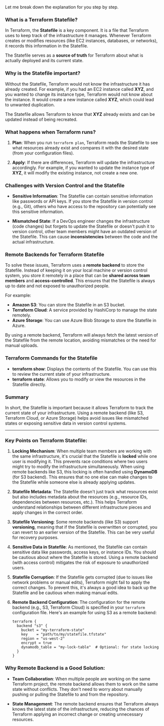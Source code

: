 Let me break down the explanation for you step by step.

### What is a Terraform Statefile?

In Terraform, the **Statefile** is a key component. It is a file that Terraform uses to keep track of the infrastructure it manages. Whenever Terraform creates or modifies resources (like EC2 instances, databases, or networks), it records this information in the Statefile.

The Statefile serves as a **source of truth** for Terraform about what is actually deployed and its current state.

### Why is the Statefile important?

Without the Statefile, Terraform would not know the infrastructure it has already created. For example, if you had an EC2 instance called **XYZ**, and you wanted to change its instance type, Terraform would not know about the instance. It would create a new instance called **XYZ**, which could lead to unwanted duplication.

The Statefile allows Terraform to know that **XYZ** already exists and can be updated instead of being recreated.

### What happens when Terraform runs?

1. **Plan**: When you run `terraform plan`, Terraform reads the Statefile to see what resources already exist and compares it with the desired state (from your configuration files).
   
2. **Apply**: If there are differences, Terraform will update the infrastructure accordingly. For example, if you wanted to update the instance type of **XYZ**, it will modify the existing instance, not create a new one.

### Challenges with Version Control and the Statefile

- **Sensitive Information**: The Statefile can contain sensitive information like passwords or API keys. If you store the Statefile in version control (e.g., Git), others who have access to the repository can potentially see this sensitive information.
  
- **Mismatched State**: If a DevOps engineer changes the infrastructure (code changes) but forgets to update the Statefile or doesn't push it to version control, other team members might have an outdated version of the Statefile. This can cause **inconsistencies** between the code and the actual infrastructure.

### Remote Backends for Terraform Statefile

To solve these issues, Terraform uses a **remote backend** to store the Statefile. Instead of keeping it on your local machine or version control system, you store it remotely in a place that can be **shared across team members** and **access-controlled**. This ensures that the Statefile is always up to date and not exposed to unauthorized people.

For example:
- **Amazon S3**: You can store the Statefile in an S3 bucket.
- **Terraform Cloud**: A service provided by HashiCorp to manage the state remotely.
- **Azure Storage**: You can use Azure Blob Storage to store the Statefile in Azure.

By using a remote backend, Terraform will always fetch the latest version of the Statefile from the remote location, avoiding mismatches or the need for manual uploads.

### Terraform Commands for the Statefile

- **terraform show**: Displays the contents of the Statefile. You can use this to review the current state of your infrastructure.
- **terraform state**: Allows you to modify or view the resources in the Statefile directly.

### Summary

In short, the Statefile is important because it allows Terraform to track the current state of your infrastructure. Using a remote backend (like S3, Terraform Cloud, or Azure Storage) helps avoid issues like mismatched states or exposing sensitive data in version control systems.



------------------------------------------

### Key Points on Terraform Statefile:

1. **Locking Mechanism**: When multiple team members are working with the same infrastructure, it's crucial that the Statefile is **locked** while one user is modifying it. This prevents race conditions where two users might try to modify the infrastructure simultaneously. When using remote backends like S3, this locking is often handled using **DynamoDB** (for S3 backend). This ensures that no one else can make changes to the Statefile while someone else is already applying updates.

2. **Statefile Metadata**: The Statefile doesn't just track what resources exist but also includes metadata about the resources (e.g., resource IDs, dependencies between resources, etc.). This helps Terraform understand relationships between different infrastructure pieces and apply changes in the correct order.

3. **Statefile Versioning**: Some remote backends (like S3) support **versioning**, meaning that if the Statefile is overwritten or corrupted, you can revert to an earlier version of the Statefile. This can be very useful for recovery purposes.

4. **Sensitive Data in Statefile**: As mentioned, the Statefile can contain sensitive data like passwords, access keys, or instance IDs. You should be cautious about where the Statefile is stored. Using a remote backend (with access control) mitigates the risk of exposure to unauthorized users.

5. **Statefile Corruption**: If the Statefile gets corrupted (due to issues like network problems or manual edits), Terraform might fail to apply the correct changes. To prevent this, it's always a good idea to back up the Statefile and be cautious when making manual edits.

6. **Remote Backend Configuration**: The configuration for the remote backend (e.g., S3, Terraform Cloud) is specified in your `terraform` configuration file. Here's an example for using S3 as a remote backend:

   ```hcl
   terraform {
     backend "s3" {
       bucket = "my-terraform-state"
       key    = "path/to/my/statefile.tfstate"
       region = "us-west-2"
       encrypt = true
       dynamodb_table = "my-lock-table"  # Optional: for state locking
     }
   }
   ```

### Why Remote Backend is a Good Solution:

- **Team Collaboration**: When multiple people are working on the same Terraform project, the remote backend allows them to work on the same state without conflicts. They don't need to worry about manually pushing or pulling the Statefile to and from the repository.
  
- **State Management**: The remote backend ensures that Terraform always knows the latest state of the infrastructure, reducing the chances of Terraform applying an incorrect change or creating unnecessary resources.

